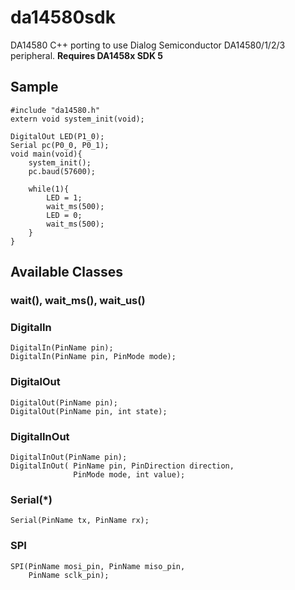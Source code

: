 # da14580sdk
DA14580 C++ porting to use Dialog Semiconductor DA14580/1/2/3 peripheral.
 **Requires DA1458x SDK 5**

## Sample
```{.c++}
#include "da14580.h"
extern void system_init(void);

DigitalOut LED(P1_0);
Serial pc(P0_0, P0_1);
void main(void){
    system_init();
    pc.baud(57600);

    while(1){
        LED = 1;
        wait_ms(500);
        LED = 0;
        wait_ms(500);
    }
}
```

## Available Classes
### wait(), wait_ms(), wait_us()
### DigitalIn
    DigitalIn(PinName pin);
    DigitalIn(PinName pin, PinMode mode);

### DigitalOut
    DigitalOut(PinName pin);
    DigitalOut(PinName pin, int state);

### DigitalInOut
    DigitalInOut(PinName pin);
    DigitalInOut( PinName pin, PinDirection direction,
                  PinMode mode, int value);
### Serial(\*)
    Serial(PinName tx, PinName rx);

### SPI
    SPI(PinName mosi_pin, PinName miso_pin,
        PinName sclk_pin);
